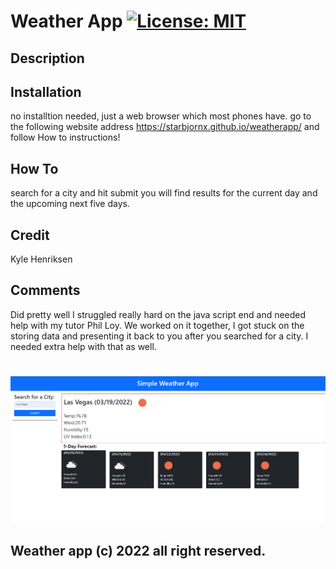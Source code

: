 # Weather App [![License: MIT](https://img.shields.io/badge/License-MIT-yellow.svg)](https://opensource.org/licenses/MIT)

## Description

## Installation

no installtion needed, just a web browser which most phones have. go to the following website address https://starbjornx.github.io/weatherapp/ and follow How to instructions!

## How To

search for a city and hit submit you will find results for the current day and the upcoming next five days.

## Credit

Kyle Henriksen

## Comments

Did pretty well I struggled really hard on the java script end and needed help with my tutor Phil Loy. We worked on it together, I got stuck on the storing data and presenting it back to you after you searched for a city. I needed extra help with that as well.

#

![Preview Image](/weatherappExample.png)

## Weather app (c) 2022 all right reserved.

